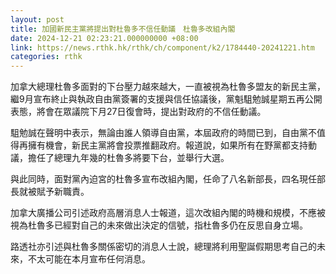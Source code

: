 ```yaml
---
layout: post
title: 加國新民主黨將提出對杜魯多不信任動議　杜魯多改組內閣
date: 2024-12-21 02:23:21.000000000 +08:00
link: https://news.rthk.hk/rthk/ch/component/k2/1784440-20241221.htm
categories: rthk
---
```


加拿大總理杜魯多面對的下台壓力越來越大，一直被視為杜魯多盟友的新民主黨，繼9月宣布終止與執政自由黨簽署的支援與信任協議後，黨魁駔勉誠星期五再公開表態，將會在眾議院下月27日復會時，提出對政府的不信任動議。

駔勉誠在聲明中表示，無論由誰人領導自由黨，本屆政府的時間已到，自由黨不值得再擁有機會，新民主黨將會投票推翻政府。報道說，如果所有在野黨都支持動議，擔任了總理九年幾的杜魯多將要下台，並舉行大選。

與此同時，面對黨內迫宮的杜魯多宣布改組內閣，任命了八名新部長，四名現任部長就被賦予新職責。

加拿大廣播公司引述政府高層消息人士報道，這次改組內閣的時機和規模，不應被視為杜魯多已經對自己的未來做出決定的信號，指杜魯多仍在反思自身立場。

路透社亦引述與杜魯多關係密切的消息人士說，總理將利用聖誕假期思考自己的未來，不太可能在本月宣布任何消息。

